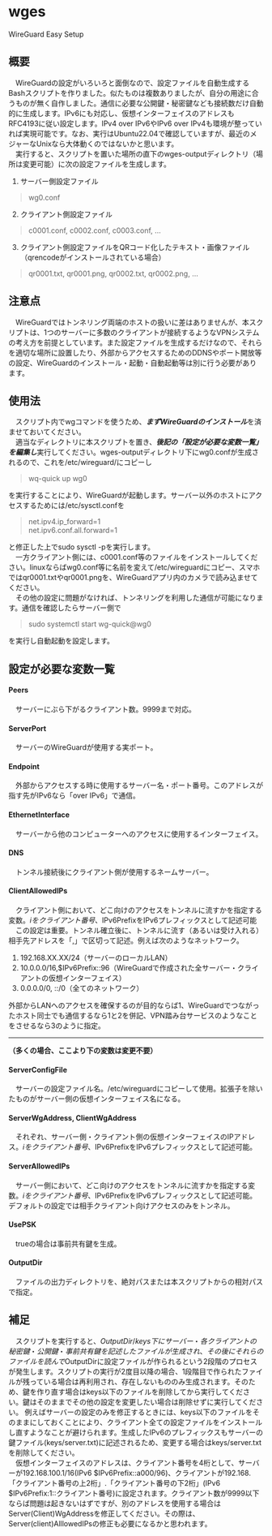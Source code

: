 # wges
 WireGuard Easy Setup

## 概要

　WireGuardの設定がいろいろと面倒なので、設定ファイルを自動生成するBashスクリプトを作りました。似たものは複数ありましたが、自分の用途に合うものが無く自作しました。通信に必要な公開鍵・秘密鍵なども接続数だけ自動的に生成します。IPv6にも対応し、仮想インターフェイスのアドレスもRFC4193に従い設定します。IPv4 over IPv6やIPv6 over IPv4も環境が整っていれば実現可能です。なお、実行はUbuntu22.04で確認していますが、最近のメジャーなUnixなら大体動くのではないかと思います。<br>
　実行すると、スクリプトを置いた場所の直下のwges-outputディレクトリ（場所は変更可能）に次の設定ファイルを生成します。
1. サーバー側設定ファイル
> wg0.conf
2. クライアント側設定ファイル
> c0001.conf, c0002.conf, c0003.conf, …
3. クライアント側設定ファイルをQRコード化したテキスト・画像ファイル（qrencodeがインストールされている場合）
> qr0001.txt, qr0001.png, qr0002.txt, qr0002.png, …

## 注意点
　WireGuardではトンネリング両端のホストの扱いに差はありませんが、本スクリプトは、1つのサーバーに多数のクライアントが接続するようなVPNシステムの考え方を前提としています。また設定ファイルを生成するだけなので、それらを適切な場所に設置したり、外部からアクセスするためのDDNSやポート開放等の設定、WireGuardのインストール・起動・自動起動等は別に行う必要があります。

## 使用法
　スクリプト内でwgコマンドを使うため、***まずWireGuardのインストール***を済ませておいてください。<br>
　適当なディレクトリに本スクリプトを置き、***後記の「設定が必要な変数一覧」を編集し***実行してください。wges-outputディレクトリ下にwg0.confが生成されるので、これを/etc/wireguard/にコピーし
> wq-quick up wg0

を実行することにより、WireGuardが起動します。サーバー以外のホストにアクセスするためには/etc/sysctl.confを
>net.ipv4.ip_forward=1<br>
>net.ipv6.conf.all.forward=1

と修正した上でsudo sysctl -pを実行します。<br>
　一方クライアント側には、c0001.conf等のファイルをインストールしてください。linuxならばwg0.conf等に名前を変えて/etc/wireguardにコピー、スマホではqr0001.txtやqr0001.pngを、WireGuardアプリ内のカメラで読み込ませてください。<br>
　その他の設定に問題がなければ、トンネリングを利用した通信が可能になります。通信を確認したらサーバー側で
> sudo systemctl start wg-quick@wg0

を実行し自動起動を設定します。

## 設定が必要な変数一覧
#### Peers
　サーバーにぶら下がるクライアント数。9999まで対応。
#### ServerPort
　サーバーのWireGuardが使用する実ポート。
#### Endpoint
　外部からアクセスする時に使用するサーバー名・ポート番号。このアドレスが指す先がIPv6なら「over IPv6」で通信。
#### EthernetInterface
　サーバーから他のコンピューターへのアクセスに使用するインターフェイス。
#### DNS
　トンネル接続後にクライアント側が使用するネームサーバー。
#### ClientAllowedIPs
　クライアント側において、どこ向けのアクセスをトンネルに流すかを指定する変数。$iをクライアント番号、$IPv6PrefixをIPv6プレフィックスとして記述可能<br>
　この設定は重要。トンネル確立後に、トンネルに流す（あるいは受け入れる）相手先アドレスを「,」で区切って記述。例えば次のようなネットワーク。
1. 192.168.XX.XX/24（サーバーのローカルLAN）
2. 10.0.0.0/16,$IPv6Prefix::96（WireGuardで作成された全サーバー・クライアントの仮想インターフェイス）
3. 0.0.0.0/0, ::/0（全てのネットワーク）

外部からLANへのアクセスを確保するのが目的ならば1、WireGuardでつながったホスト同士でも通信するなら1と2を併記、VPN踏み台サービスのようなことをさせるなら3のように指定。

***

**（多くの場合、ここより下の変数は変更不要）**
#### ServerConfigFile
　サーバーの設定ファイル名。/etc/wireguardにコピーして使用。拡張子を除いたものがサーバー側の仮想インターフェイス名になる。
#### ServerWgAddress, ClientWgAddress
　それぞれ、サーバー側・クライアント側の仮想インターフェイスのIPアドレス。$iをクライアント番号、$IPv6PrefixをIPv6プレフィックスとして記述可能。
#### ServerAllowedIPs
　サーバー側において、どこ向けのアクセスをトンネルに流すかを指定する変数。$iをクライアント番号、$IPv6PrefixをIPv6プレフィックスとして記述可能。デフォルトの設定では相手クライアント向けアクセスのみをトンネル。
#### UsePSK
　trueの場合は事前共有鍵を生成。
#### OutputDir
　ファイルの出力ディレクトリを、絶対パスまたは本スクリプトからの相対パスで指定。

## 補足
　スクリプトを実行すると、$OutputDir/keys下にサーバー・各クライアントの秘密鍵・公開鍵・事前共有鍵を記述したファイルが生成され、その後にそれらのファイルを読んで$OutputDirに設定ファイルが作られるという2段階のプロセスが発生します。スクリプトの実行が2度目以降の場合、1段階目で作られたファイルが残っている場合は再利用され、存在しないもののみ生成されます。そのため、鍵を作り直す場合はkeys以下のファイルを削除してから実行してください。鍵はそのままでその他の設定を変更したい場合は削除せずに実行してください。 例えばサーバーの設定のみを修正するときには、keys以下のファイルをそのままにしておくことにより、クライアント全ての設定ファイルをインストールし直すようなことが避けられます。生成したIPv6のプレフィックスもサーバーの鍵ファイル(keys/server.txt)に記述されるため、変更する場合はkeys/server.txtを削除してください。<br>
　仮想インターフェイスのアドレスは、クライアント番号を4桁として、サーバーが192.168.100.1/16(IPv6 $IPv6Prefix::a000/96)、クライアントが192.168.「クライアント番号の上2桁」.「クライアント番号の下2桁」(IPv6 $IPv6Prefix:1::クライアント番号)に設定されます。クライアント数が9999以下ならば問題は起きないはずですが、別のアドレスを使用する場合はServer(Client)WgAddressを修正してください。その際は、Server(client)AlllowedIPsの修正も必要になるかと思われます。
